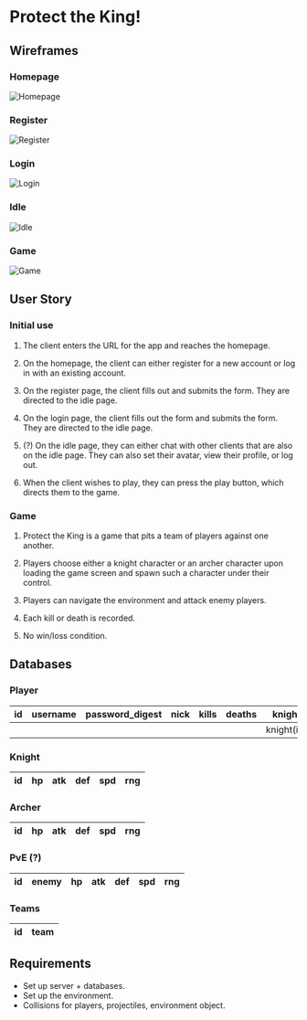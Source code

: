 # Protect the King!

## Wireframes

### Homepage

![Homepage](https://i.imgur.com/qTqaHHu.jpg "Homepage")

### Register

![Register](https://i.imgur.com/B52WX9N.jpg "Register")

### Login

![Login](https://i.imgur.com/cKgT85i.jpg "Login screen")

### Idle

![Idle](https://i.imgur.com/oNUt8WS.jpg "Idle")

### Game
![Game](https://i.imgur.com/SCA5hBO.jpg "Game")

## User Story

### Initial use

1. The client enters the URL for the app and reaches the homepage.

2. On the homepage, the client can either register for a new account or log in with an existing account.

3. On the register page, the client fills out and submits the form. They are directed to the idle page.

4. On the login page, the client fills out the form and submits the form. They are directed to the idle page.

5. (?) On the idle page, they can either chat with other clients that are also on the idle page. They can also set their avatar, view their profile, or log out.

6. When the client wishes to play, they can press the play button, which directs them to the game.

### Game

1. Protect the King is a game that pits a team of players against one another.

2. Players choose either a knight character or an archer character upon loading the game screen and spawn such a character under their control.

3. Players can navigate the environment and attack enemy players.

4. Each kill or death is recorded.

5. No win/loss condition.

## Databases

### Player

| id | username | password\_digest | nick | kills | deaths | knight | archer | cur\_team |
|:--:|:--------:|:----------------:|:----:|:-----:|:------:|:------:|:------:|:---------:|
|||||||knight(id)|archer(id)|team(id)|

### Knight

| id | hp | atk | def | spd | rng |
|:--:|:--:|:---:|:---:|:---:|:---:|

### Archer

| id | hp | atk | def | spd | rng |
|:--:|:--:|:---:|:---:|:---:|:---:|

### PvE (?)

| id | enemy | hp | atk | def | spd | rng |
|:--:|:-----:|:--:|:---:|:---:|:---:|:---:|

### Teams

| id | team |
|:--:|:----:|

## Requirements

- Set up server + databases.
- Set up the environment.
- Collisions for players, projectiles, environment object.
